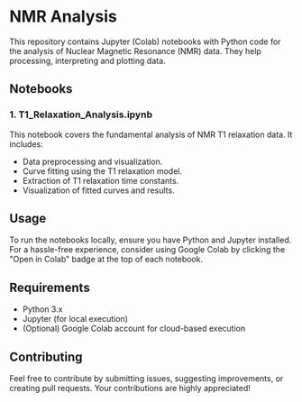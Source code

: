 # NMR Analysis

This repository contains Jupyter (Colab) notebooks with Python code for the analysis of Nuclear Magnetic Resonance (NMR) data. They help processing, interpreting and plotting data.

## Notebooks

### 1. T1_Relaxation_Analysis.ipynb

This notebook covers the fundamental analysis of NMR T1 relaxation data. It includes:

- Data preprocessing and visualization.
- Curve fitting using the T1 relaxation model.
- Extraction of T1 relaxation time constants.
- Visualization of fitted curves and results.

## Usage

To run the notebooks locally, ensure you have Python and Jupyter installed. For a hassle-free experience, consider using Google Colab by clicking the "Open in Colab" badge at the top of each notebook.

## Requirements

- Python 3.x
- Jupyter (for local execution)
- (Optional) Google Colab account for cloud-based execution

## Contributing

Feel free to contribute by submitting issues, suggesting improvements, or creating pull requests. Your contributions are highly appreciated!
